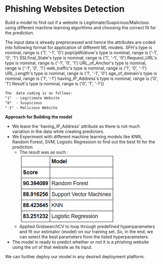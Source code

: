 # Phishing Websites Detection
Build a model to find out if a website is Legitimate/Suspicious/Malicious using different machine learning algorithms and choosing the correct fit for the prediction.

The input data is already preprocessed and hence the attributes are coded into following format for application of different ML models.
 	SFH's type is nominal, range is ('1', '-1', '0')
 	popUpWidnow's type is nominal, range is ('-1', '0', '1')
 	SSLfinal_State's type is nominal, range is ('1', '-1', '0')
 	Request_URL's type is nominal, range is ('-1', '0', '1')
 	URL_of_Anchor's type is nominal, range is ('-1', '0', '1')
 	web_traffic's type is nominal, range is ('1', '0', '-1')
 	URL_Length's type is nominal, range is ('1', '-1', '0')
 	age_of_domain's type is nominal, range is ('1', '-1')
 	having_IP_Address's type is nominal, range is ('0', '1')
 	Result's type is nominal, range is ('0', '1', '-1'))

    The  data coding is as follows:
    "1"  - Legitimate Website
    "0"  - Suspicious
    "-1" - Malicious Website


**Approach for Building the model**
   - We leave the 'having_IP_Address' attribute as there is not much variation in the data while creating predictors.
   - We Experiment with different machine learning models like KNN, Random Forest, SVM, Logistic Regression to find out the best fit for the prediction
     - The result was as such :  
       ![Results](https://github.com/itsakansharawat/Phising-Website-Detection-System/blob/main/result.PNG)
     -  Applied GridsearchCV to loop through predefined hyperparameters and fit our estimator (model) on our training set. So, in the end, we can select the best parameters from the listed hyperparameters.
   - The model is ready to predict whether or not it is a phishing website using the url of that website as its input.

 We can further deploy our model in any desired deployment platform.

